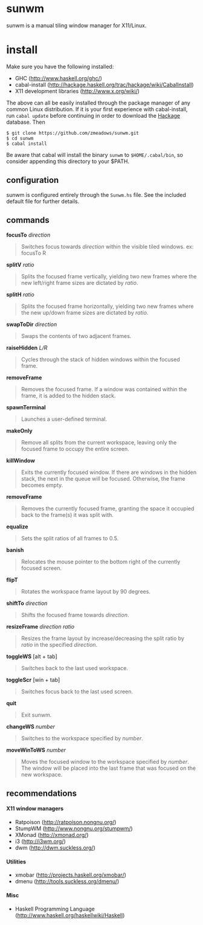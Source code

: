 # sunwm

sunwm is a manual tiling window manager for X11/Linux.

# install

Make sure you have the following installed:

* GHC (http://www.haskell.org/ghc/)
* cabal-install (http://hackage.haskell.org/trac/hackage/wiki/CabalInstall)
* X11 development libraries (http://www.x.org/wiki/)

The above can all be easily installed through the package manager of any common Linux distribution. If it is your first experience with cabal-install, run <code>cabal update</code> before continuing in order to download the [Hackage](http://hackage.haskell.org/packages/hackage.html) database. Then

<pre><code>$ git clone https://github.com/zmeadows/sunwm.git
$ cd sunwm
$ cabal install</pre></code>

Be aware that cabal will install the binary <code>sunwm</code> to <code>$HOME/.cabal/bin</code>, so consider appending this directory to your $PATH.

## configuration

sunwm is configured entirely through the <code>Sunwm.hs</code> file. See the included default file for further details.

## commands

<b>focusTo</b> <i>direction</i> <br />
>Switches focus towards <i>direction</i> within the visible tiled windows.
ex: focusTo R

<b>splitV</b> <i>ratio</i> <br />
>Splits the focused frame vertically, yielding two new frames where the new left/right frame sizes are dictated by <i>ratio</i>.

<b>splitH</b> <i>ratio</i> <br />
>Splits the focused frame horizontally, yielding two new frames where the new up/down frame sizes are dictated by <i>ratio</i>.

<b>swapToDir</b> <i>direction</i> <br />
>Swaps the contents of two adjacent frames.

<b>raiseHidden</b> <i>L/R</i> <br />
>Cycles through the stack of hidden windows within the focused frame.

<b>removeFrame</b> <br />
>Removes the focused frame. If a window was contained within the frame, it is added to the hidden stack.

<b>spawnTerminal</b> <br />
>Launches a user-defined terminal.

<b>makeOnly</b> <br />
>Remove all splits from the current workspace, leaving only the focused frame to occupy the entire screen.

<b>killWindow</b> <br />
>Exits the currently focused window. If there are windows in the hidden stack, the next in the queue will be focused. Otherwise, the frame becomes empty.

<b>removeFrame</b> <br />
>Removes the currently focused frame, granting the space it occupied back to the frame(s) it was split with.

<b>equalize</b> <br />
>Sets the split ratios of all frames to 0.5.

<b>banish</b> <br />
>Relocates the mouse pointer to the bottom right of the currently focused screen.

<b>flipT</b> <br />
>Rotates the workspace frame layout by 90 degrees.

<b>shiftTo</b> <i>direction</i> <br />
>Shifts the focused frame towards <i>direction</i>.

<b>resizeFrame</b> <i>direction</i> <i>ratio</i> <br />
>Resizes the frame layout by increase/decreasing the split ratio by <i>ratio</i> in the specified <i>direction</i>.

<b>toggleWS</b> [alt + tab]<br />
>Switches back to the last used workspace.

<b>toggleScr</b> [win + tab] <br />
>Switches focus back to the last used screen.

<b>quit</b> <br />
>Exit sunwm.

<b>changeWS</b> <i>number</i> <br />
>Switches to the workspace specified by <i>number</i>.

<b>moveWinToWS</b> <i>number</i> <br />
>Moves the focused window to the workspace specified by <i>number</i>. The window will be placed into the last frame that was focused on the new workspace.

## recommendations

#### X11 window managers

* Ratpoison (http://ratpoison.nongnu.org/)
* StumpWM (http://www.nongnu.org/stumpwm/)
* XMonad (http://xmonad.org/)
* i3 (http://i3wm.org/)
* dwm (http://dwm.suckless.org/)

#### Utilities

* xmobar (http://projects.haskell.org/xmobar/)
* dmenu (http://tools.suckless.org/dmenu/)

#### Misc

* Haskell Programming Language (http://www.haskell.org/haskellwiki/Haskell)
